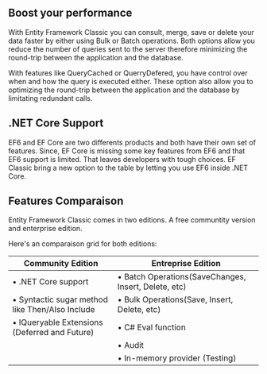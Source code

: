 ## Boost your performance
With Entity Framework Classic you can consult, merge, save or delete your data faster by either using Bulk or Batch operations. Both options allow you reduce the number of queries sent to the server therefore minimizing the round-trip between the application and the database.

With features like QueryCached or QuerryDefered, you have control over when and how the query is executed either. These option also allow you to optimizing the round-trip between the application and the database by limitating redundant calls.

## .NET Core Support
EF6 and EF Core are two differents products and both have their own set of features. Since, EF Core is missing some key features from EF6 and that EF6 support is limited. That leaves developers with tough choices. EF Classic bring a new option to the table by letting you use EF6 inside .NET Core.

## Features Comparaison
Entity Framework Classic comes in two editions. A free communtity version and enterprise edition.

Here's an comparaison grid for both editions:

|Community Edition |Entreprise Edition|
|------------ | -------------|
|•	.NET Core support|•	Batch Operations(SaveChanges, Insert, Delete, etc)|
|•	Syntactic sugar method like Then/Also Include|•	Bulk Operations(Save, Insert, Delete, etc)|
|•	IQueryable Extensions (Deferred and Future)|•	C# Eval function|
||•	Audit|
||•	In-memory provider (Testing)|

